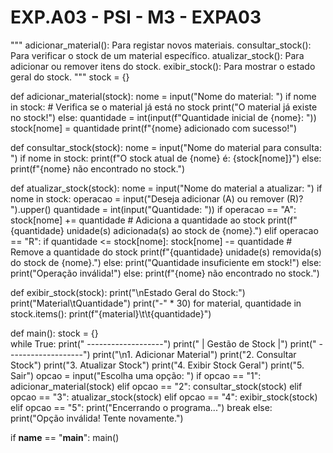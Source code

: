 <h1> EXP.A03 - PSI - M3 - EXPA03</h1>

"""
adicionar_material(): Para registar novos materiais.
consultar_stock(): Para verificar o stock de um material específico.
atualizar_stock(): Para adicionar ou remover itens do stock.
exibir_stock(): Para mostrar o estado geral do stock.
"""
stock = {}

def adicionar_material(stock):
    nome = input("Nome do material: ")
    if nome in stock:  # Verifica se o material já está no stock
        print("O material já existe no stock!")
    else:
        quantidade = int(input(f"Quantidade inicial de {nome}: "))
        stock[nome] = quantidade
        print(f"{nome} adicionado com sucesso!")

def consultar_stock(stock):
    nome = input("Nome do material para consulta: ")
    if nome in stock:
        print(f"O stock atual de {nome} é: {stock[nome]}")
    else:
        print(f"{nome} não encontrado no stock.")

def atualizar_stock(stock):
    nome = input("Nome do material a atualizar: ")
    if nome in stock:
        operacao = input("Deseja adicionar (A) ou remover (R)? ").upper()
        quantidade = int(input("Quantidade: "))
        if operacao == "A":
            stock[nome] += quantidade  # Adiciona a quantidade ao stock
            print(f"{quantidade} unidade(s) adicionada(s) ao stock de {nome}.")
        elif operacao == "R":
            if quantidade <= stock[nome]:
                stock[nome] -= quantidade  # Remove a quantidade do stock
                print(f"{quantidade} unidade(s) removida(s) do stock de {nome}.")
            else:
                print("Quantidade insuficiente em stock!")
        else:
            print("Operação inválida!")
    else:
        print(f"{nome} não encontrado no stock.")

def exibir_stock(stock):
    print("\nEstado Geral do Stock:")
    print("Material\tQuantidade")
    print("-" * 30)
    for material, quantidade in stock.items():
        print(f"{material}\t\t{quantidade}")

def main():
    stock = {}  
    while True:
        print("  -------------------")
        print("  | Gestão de Stock |")
        print("  -------------------")
        print("\n1. Adicionar Material")
        print("2. Consultar Stock")
        print("3. Atualizar Stock")
        print("4. Exibir Stock Geral")
        print("5. Sair")
        opcao = input("Escolha uma opção: ")
        if opcao == "1":
            adicionar_material(stock)
        elif opcao == "2":
            consultar_stock(stock)
        elif opcao == "3":
            atualizar_stock(stock)
        elif opcao == "4":
            exibir_stock(stock)
        elif opcao == "5":
            print("Encerrando o programa...")
            break
        else:
            print("Opção inválida! Tente novamente.")

if __name__ == "__main__":
    main()
